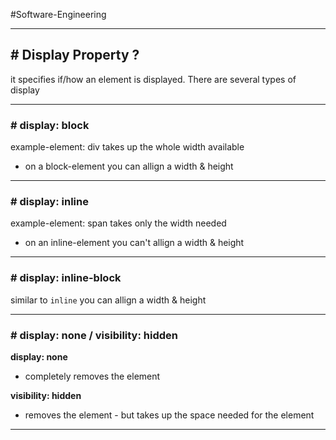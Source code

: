 #Software-Engineering 

---
## # Display Property ? 

it specifies if/how an element is displayed.
There are several types of display

---
### # display: block

example-element: div
takes up the whole width available
- on a block-element you can allign a width & height

---
### # display: inline

example-element: span
takes only the width needed
- on an inline-element you can't allign a width & height

---
### # display: inline-block

similar to `inline`
you can allign a width & height

---
### # display: none / visibility: hidden

**display: none**
- completely removes the element

**visibility: hidden**
- removes the element - but takes up the space needed for the element

---